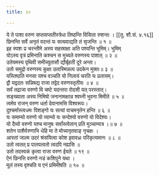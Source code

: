 ```yaml
---
title: ३२

---
```

ये ते पाशा वरुण सप्तसप्ततीस्त्रेधा तिष्ठन्ति विसिता रुशन्तः । [[तु. शौ.सं. ४.१६]]  
छिनन्ति सर्वे अनृतं वदन्तं यः सत्यवाद्यति तं सृजन्ति ॥ १ ॥  
इह स्पशः प्र चरन्तीमे अस्य सहस्राक्षा अति पश्यन्ति भूमिम्। भुमिम्  
योऽस्य वृत्रं प्रमिनाति कश्चन स मुच्यते वरुणस्य पाशात् ॥ २ ॥  
उतेयमस्य पृथिवी समीच्युतासौ द्यौर्बृहती दूरे अन्ता।  
उतो समुद्रो वरुणस्य कुक्षा उतास्मिन्नल्प उदकेन मुक्तः॥ ३ ॥  
यस्तिष्ठति मनसा यश्च वञ्चति यो निलायं चरति यः प्रलायम्।  
द्वौ यद्वदतः सन्निषद्य राजा तद्वेद वरुणस्तृतीयः ॥ ४ ॥  
सर्वं तद्राजा वरुणो वि चष्टे यदन्तरा रोदसी यत् परस्तात्।  
सङ्ख्याता अस्य निमिषो जनानामक्षान्न श्वघ्नी भुवना मिमीते ॥ ५ ॥  
त्वमेव राजन् वरुण धर्ता देवानामसि विश्वरूपः।  
दुश्चर्मास्त्वधमः पिशङ्गो यः सत्यां वाचमनृतेन हन्ति ॥ ६ ॥  
यः समाम्यो वरुणो यो व्याम्यो यः सन्देश्यो वरुणो यो विदेश्यः।  
यो दैव्यो वरुणो यश्च मानुषः सर्वांस्त्वेतान् प्रति मुञ्चाम्यत्र ।॥ ७ ॥  
शतेन पाशैर्वरुणाभि धेहि मा ते मोच्यनृतवाङ् नृचक्षः ।  
आस्तां जाल्म उदरं श्रंसयित्वा कोश इवावध्रः परिकृत्यमानः ॥ ८ ॥  
उतो त्वतत् प्र पातयत्वतो त्वदपि नह्यसि ॥  
उतो तदस्वकं कृत्वा राजा वरुण ईयते ॥ १९ ॥  
ऐनं छिनत्ति वरुणो नडं कशिपुने यथा ।  
मूलं तस्य वृश्चति य एनं प्रमिमीषति ॥ १० ॥  